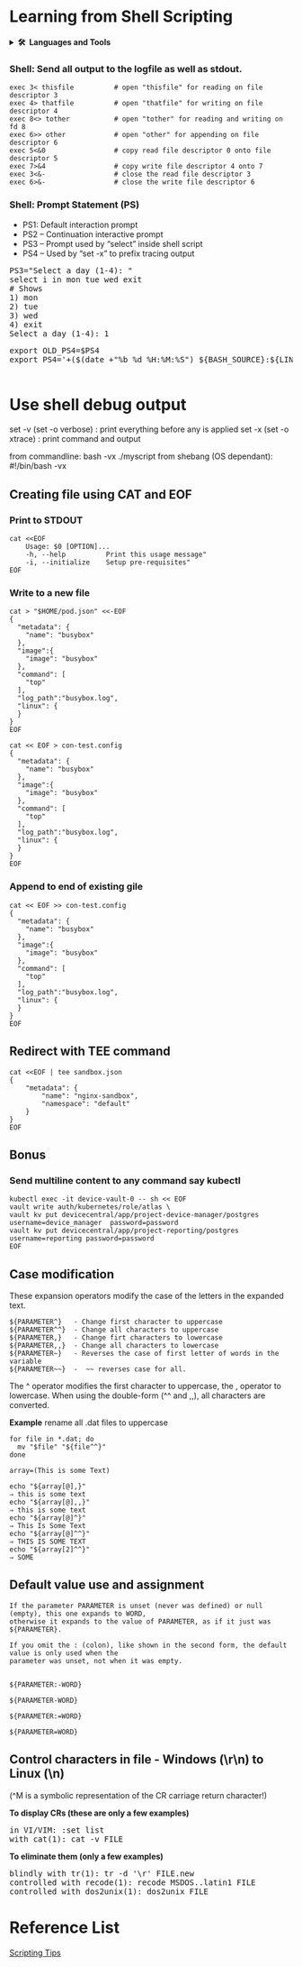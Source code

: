 # Learning from Shell Scripting

<details>
  <summary><b>🛠️&nbsp;&nbsp;Languages&nbsp;and&nbsp;Tools</b></summary>
  <br/>
  <p align="left"> Lot more details about the script in the repo
</details>
  

### Shell: Send all output to the logfile as well as stdout.
```
exec 3< thisfile          # open "thisfile" for reading on file descriptor 3
exec 4> thatfile          # open "thatfile" for writing on file descriptor 4
exec 8<> tother           # open "tother" for reading and writing on fd 8
exec 6>> other            # open "other" for appending on file descriptor 6
exec 5<&0                 # copy read file descriptor 0 onto file descriptor 5
exec 7>&4                 # copy write file descriptor 4 onto 7
exec 3<&-                 # close the read file descriptor 3
exec 6>&-                 # close the write file descriptor 6
```

### Shell: Prompt Statement (PS)

- PS1: Default interaction prompt
- PS2 – Continuation interactive prompt
- PS3 – Prompt used by “select” inside shell script
- PS4 – Used by “set -x” to prefix tracing output

<pre>
PS3="Select a day (1-4): "
select i in mon tue wed exit
# Shows 
1) mon
2) tue
3) wed
4) exit
Select a day (1-4): 1
</pre>

<pre>
export OLD_PS4=$PS4
export PS4='+($(date +"%b %d %H:%M:%S") ${BASH_SOURCE}:${LINENO}): ${FUNCNAME[0]:+${FUNCNAME[0]}(): }'

</pre>


# Use shell debug output

set -v (set -o verbose) : print everything before any is applied
set -x (set -o xtrace)  : print command and output


from commandline: bash -vx ./myscript
from shebang (OS dependant): #!/bin/bash -vx

## Creating file using CAT and EOF

### Print to STDOUT

```
cat <<EOF
    Usage: $0 [OPTION]...
    -h, --help          Print this usage message"
    -i, --initialize    Setup pre-requisites"
EOF
```

### Write to a new file

```
cat > "$HOME/pod.json" <<-EOF
{
  "metadata": {
    "name": "busybox"
  },
  "image":{
    "image": "busybox"
  },
  "command": [
    "top"
  ],
  "log_path":"busybox.log",
  "linux": {
  }
}
EOF
```

```
cat << EOF > con-test.config
{
  "metadata": {
    "name": "busybox"
  },
  "image":{
    "image": "busybox"
  },
  "command": [
    "top"
  ],
  "log_path":"busybox.log",
  "linux": {
  }
}
EOF
```

### Append to end of existing gile

```
cat << EOF >> con-test.config
{
  "metadata": {
    "name": "busybox"
  },
  "image":{
    "image": "busybox"
  },
  "command": [
    "top"
  ],
  "log_path":"busybox.log",
  "linux": {
  }
}
EOF

```
## Redirect with TEE command
```
cat <<EOF | tee sandbox.json
{
    "metadata": {
        "name": "nginx-sandbox",
        "namespace": "default"
    }
}
EOF
```
## Bonus
### Send multiline content to any command say kubectl
```
kubectl exec -it device-vault-0 -- sh << EOF
vault write auth/kubernetes/role/atlas \
vault kv put devicecentral/app/project-device-manager/postgres username=device_manager  password=password
vault kv put devicecentral/app/project-reporting/postgres username=reporting password=password
EOF
```

## Case modification
These expansion operators modify the case of the letters in the expanded text.
```
${PARAMETER^}   - Change first character to uppercase
${PARAMETER^^}  - Change all characters to uppercase
${PARAMETER,}   - Change firt characters to lowercase
${PARAMETER,,}  - Change all characters to lowercase
${PARAMETER~}   - Reverses the case of first letter of words in the variable 
${PARAMETER~~}  -  ~~ reverses case for all.
```
The ^ operator modifies the first character to uppercase, 
the , operator to lowercase. 
When using the double-form (^^ and ,,), all characters are converted.

**Example** rename all .dat files to uppercase
```
for file in *.dat; do
  mv "$file" "${file^^}"
done
```

```
array=(This is some Text)

echo "${array[@],}"
⇒ this is some text
echo "${array[@],,}"
⇒ this is some text
echo "${array[@]^}"
⇒ This Is Some Text
echo "${array[@]^^}"
⇒ THIS IS SOME TEXT
echo "${array[2]^^}"
⇒ SOME
```


## Default value use and assignment

```
If the parameter PARAMETER is unset (never was defined) or null (empty), this one expands to WORD, 
otherwise it expands to the value of PARAMETER, as if it just was ${PARAMETER}. 

If you omit the : (colon), like shown in the second form, the default value is only used when the 
parameter was unset, not when it was empty.


${PARAMETER:-WORD}

${PARAMETER-WORD}
```


```
${PARAMETER:=WORD}

${PARAMETER=WORD}
```


## Control characters in file - Windows (\r\n) to Linux (\n)
(^M is a symbolic representation of the CR carriage return character!)

**To display CRs (these are only a few examples)**
<pre>
in VI/VIM: :set list
with cat(1): cat -v FILE
</pre>
**To eliminate them (only a few examples)**
<pre>
blindly with tr(1): tr -d '\r' <FILE >FILE.new
controlled with recode(1): recode MSDOS..latin1 FILE
controlled with dos2unix(1): dos2unix FILE
</pre>


# Reference List 

[Scripting Tips](http://web.archive.org/web/20230404084543/https://wiki.bash-hackers.org/syntax/pe)

